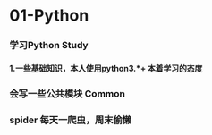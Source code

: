 # 01-Python
### 学习Python  Study</br>
#### 1.一些基础知识，本人使用python3.*+ 本着学习的态度</br>
### 会写一些公共模块 Common </br>
### spider 每天一爬虫，周末偷懒</br>
